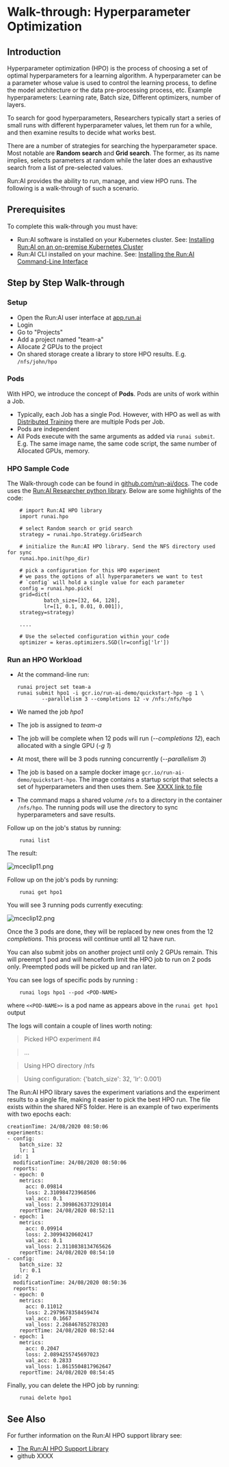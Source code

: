 # Walk-through: Hyperparameter Optimization

## Introduction

Hyperparameter optimization (HPO) is the process of choosing a set of optimal hyperparameters for a learning algorithm. A hyperparameter can be a parameter whose value is used to control the learning process, to define the model architecture or the data pre-processing process, etc. Example hyperparameters: Learning rate, Batch size, Different optimizers, number of layers.

To search for good hyperparameters, Researchers typically start a series of small runs with different hyperparameter values, let them run for a while, and then examine results to decide what works best.

There are a number of strategies for searching the hyperparameter space. Most notable are __Random search__ and __Grid search__. The former, as its name implies, selects parameters at random while the later does an exhaustive search from a list of pre-selected values.

Run:AI provides the ability to run, manage, and view HPO runs. The following is a walk-through of such a scenario.

## Prerequisites

To complete this walk-through you must have:

*   Run:AI software is installed on your Kubernetes cluster. See: [Installing Run:AI on an on-premise Kubernetes Cluster](../../Administrator/Cluster-Setup/cluster-install.md)
*   Run:AI CLI installed on your machine. See: [Installing the Run:AI Command-Line Interface](../../Administrator/Researcher-Setup/cli-install.md)

## Step by Step Walk-through

### Setup

*   Open the Run:AI user interface at [app.run.ai](https://app.run.ai)
*   Login
*   Go to "Projects"
*   Add a project named "team-a"
*   Allocate _2_ GPUs to the project
*   On shared storage create a library to store HPO results. E.g. ``/nfs/john/hpo``

### Pods

With HPO, we introduce the concept of __Pods__. Pods are units of work within a Job. 

* Typically, each Job has a single Pod. However, with HPO as well as with [Distributed Training](walkthrough-distributed-training.md) there are multiple Pods per Job. 
* Pods are independent
* All Pods execute with the same arguments as added via ``runai submit``. E.g. The same image name, the same code script, the same number of Allocated GPUs, memory.

### HPO Sample Code

The Walk-through code can be found in [github.com/run-ai/docs](https://github.com/run-ai/docs/XXXXX). The code uses the [Run:AI Researcher python library](../researcher-library/researcher-library-overview.md). Below are some highlights of the code: 


        # import Run:AI HPO library
        import runai.hpo

        # select Random search or grid search
        strategy = runai.hpo.Strategy.GridSearch

        # initialize the Run:AI HPO library. Send the NFS directory used for sync
        runai.hpo.init(hpo_dir)

        # pick a configuration for this HPO experiment
        # we pass the options of all hyperparameters we want to test
        # `config` will hold a single value for each parameter
        config = runai.hpo.pick(
        grid=dict(
                batch_size=[32, 64, 128],
                lr=[1, 0.1, 0.01, 0.001]),
        strategy=strategy)

        ....

        # Use the selected configuration within your code
        optimizer = keras.optimizers.SGD(lr=config['lr'])


### Run an HPO Workload

*   At the command-line run:

        runai project set team-a 
        runai submit hpo1 -i gcr.io/run-ai-demo/quickstart-hpo -g 1 \
                --parallelism 3 --completions 12 -v /nfs:/nfs/hpo

*   We named the job _hpo1_
*   The job is assigned to _team-a_
*   The job will be complete when 12 pods will run (_--completions 12_), each allocated with a single GPU (_-g 1_)
*   At most, there will be 3 pods running concurrently (_--parallelism 3_)
*   The job is based on a sample docker image ``gcr.io/run-ai-demo/quickstart-hpo``. The image contains a startup script that selects a set of hyperparameters and then uses them. See [XXXX link to file](link-here.md)
*   The command maps a shared volume ``/nfs`` to a directory in the container ``/nfs/hpo``. The running pods will use the directory to sync hyperparameters and save results.


Follow up on the job's status by running:

        runai list

The result:

![mceclip11.png](img/hpo1.png)

Follow up on the job's pods by running:

        runai get hpo1 

You will see 3 running pods currently executing:

![mceclip12.png](img/hpo2.png)

Once the 3 pods are done, they will be replaced by new ones from the 12 _completions_. This process will continue until all 12 have run.

You can also submit jobs on another project until only 2 GPUs remain. This will preempt 1 pod and will henceforth limit the HPO job to run on 2 pods only. Preempted pods will be picked up and ran later.


You can see logs of specific pods by running :

        runai logs hpo1 --pod <POD-NAME>

where ``<<POD-NAME>>`` is a pod name as appears above in the ``runai get hpo1`` output 

The logs will contain a couple of lines worth noting:

> Picked HPO experiment #4

> ...

> Using HPO directory /nfs

> Using configuration: {'batch_size': 32, 'lr': 0.001}

The Run:AI HPO library saves the experiment variations and the experiment results to a single file, making it easier to pick the best HPO run. The file exists within the shared NFS folder. Here is an example of two experiments with two epochs each:

```
creationTime: 24/08/2020 08:50:06
experiments:
- config:
    batch_size: 32
    lr: 1
  id: 1
  modificationTime: 24/08/2020 08:50:06
  reports:
  - epoch: 0
    metrics:
      acc: 0.09814
      loss: 2.310984723968506
      val_acc: 0.1
      val_loss: 2.3098626373291014
    reportTime: 24/08/2020 08:52:11
  - epoch: 1
    metrics:
      acc: 0.09914
      loss: 2.30994320602417
      val_acc: 0.1
      val_loss: 2.3110838134765626
    reportTime: 24/08/2020 08:54:10
- config:
    batch_size: 32
    lr: 0.1
  id: 2
  modificationTime: 24/08/2020 08:50:36
  reports:
  - epoch: 0
    metrics:
      acc: 0.11012
      loss: 2.2979678358459474
      val_acc: 0.1667
      val_loss: 2.268467852783203
    reportTime: 24/08/2020 08:52:44
  - epoch: 1
    metrics:
      acc: 0.2047
      loss: 2.0894255745697023
      val_acc: 0.2833
      val_loss: 1.8615504817962647
    reportTime: 24/08/2020 08:54:45
```

Finally, you can delete the HPO job by running:

        runai delete hpo1



## See Also

For further information on the Run:AI HPO support library see:

* [The Run:AI HPO Support Library](../researcher-library/rl-hpo-support.md)
*  github XXXX



